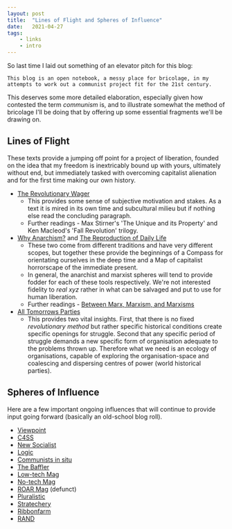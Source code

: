 ```yaml
---
layout: post
title:  "Lines of Flight and Spheres of Influence"
date:   2021-04-27 
tags: 
    - links
    - intro
---
```

So last time I laid out something of an elevator pitch for this blog:
```
This blog is an open notebook, a messy place for bricolage, in my attempts to work out a communist project fit for the 21st century.
```
This deserves some more detailed elaboration, especially given how contested the term *communism* is, and to illustrate somewhat the method of bricolage I'll be doing that by offering up some essential fragments we'll be drawing on.

## Lines of Flight
These texts provide a jumping off point for a project of liberation, founded on the idea that my freedom is inextricably bound up with yours, ultimately without end, but immediately tasked with overcoming capitalist alienation and for the first time making our own history. 

- [The Revolutionary Wager ](https://sites.google.com/site/vagabondtheorist/life-as-totality/the-revolutionary-wager)
    - This provides some sense of subjective motivation and stakes. As a text it is mired in its own time and subcultural milieu but if nothing else read the concluding paragraph.
    - Further readings - Max Stirner's 'The Unique and its Property' and Ken Macleod's 'Fall Revolution' trilogy.
- [Why Anarchism?](http://humaniterations.net/2013/12/12/why-anarchism-a-love-letter-to-our-doubters-burnouts-expats-refugees/) and [The Reproduction of Daily Life](https://theanarchistlibrary.org/library/fredy-perlman-the-reproduction-of-daily-life) 
    - These two come from different traditions and have very different scopes, but together these provide the beginnings of a Compass for orientating ourselves in the deep time and a Map of capitalist horrorscape of the immediate present. 
    - In general, the anarchist and marxist spheres will tend to provide fodder for each of these tools respectively. We're not interested fidelity to *real xyz* rather in what can be salvaged and put to use for human liberation.
    - Further readings - [Between Marx, Marxism, and Marxisms](https://viewpointmag.com/2013/10/21/between-marx-marxism-and-marxisms-ways-of-reading-marxs-theory/)
- [All Tomorrows Parties](https://viewpointmag.com/2012/05/23/all-tomorrows-parties-a-reply-to-critics/)
    - This provides two vital insights. First, that there is no fixed *revolutionary method* but rather specific historical conditions create specific openings for struggle. Second that any specific period of struggle demands a new specific form of organisation adequate to the problems thrown up. Therefore what we need is an ecology of organisations, capable of exploring the organisation-space and coalescing and dispersing centres of power (world historical parties).  

## Spheres of Influence
Here are a few important ongoing influences that will continue to provide input going forward (basically an old-school blog roll).

- [Viewpoint](https://viewpointmag.com/)
- [C4SS](http://c4ss.org/)
- [New Socialist](https://newsocialist.org.uk/transmissions/)
- [Logic](https://logicmag.io/)
- [Communists in situ](https://cominsitu.wordpress.com/)
- [The Baffler](https://thebaffler.com/)
- [Low-tech Mag](https://www.lowtechmagazine.com/)
- [No-tech Mag](https://www.notechmagazine.com/)
- [ROAR Mag](https://roarmag.org/) (defunct)
- [Pluralistic](https://pluralistic.net/)
- [Stratechery](https://stratechery.com/)
- [Ribbonfarm](https://www.ribbonfarm.com/)
- [RAND](https://www.rand.org/)
